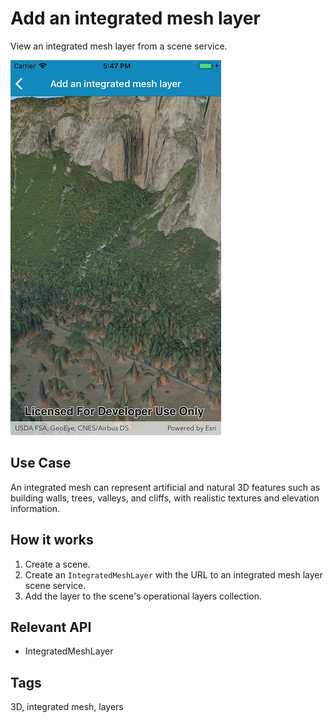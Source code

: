 ﻿# Add an integrated mesh layer

View an integrated mesh layer from a scene service.

![](AddAnIntegratedMeshLayer.jpg)

## Use Case

An integrated mesh can represent artificial and natural 3D features such as
building walls, trees, valleys, and cliffs, with realistic textures and
elevation information.

## How it works

1. Create a scene.
2. Create an `IntegratedMeshLayer` with the URL to an integrated mesh layer 
scene service.
3. Add the layer to the scene's operational layers collection.

## Relevant API

* IntegratedMeshLayer

## Tags

3D, integrated mesh, layers
